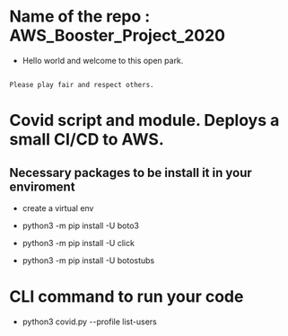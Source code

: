 # Name of the repo : AWS_Booster_Project_2020
<ul>
<li>
  <p>Hello world  and welcome to this open park.</p>
</ul>
</li>
<pre><code>
Please play fair and respect others.
</code></pre>

# Covid script and module. Deploys a small CI/CD to AWS.

## Necessary packages to be install it in your enviroment

- create a virtual env

- python3 -m pip install -U boto3
- python3 -m pip install -U click
- python3 -m pip install -U botostubs 

# CLI command to run your code 

- python3 covid.py --profile <use your profile name here> list-users